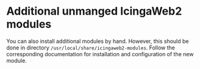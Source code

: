 # Additional unmanged IcingaWeb2 modules

You can also install additional modules by hand. However, this should be done in directory `/usr/local/share/icingaweb2-modules`. Follow the corresponding documentation for installation and configuration of the new module.
